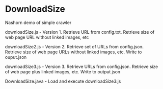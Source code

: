 # DownloadSize
Nashorn demo of simple crawler

downloadSize.js - Version 1. Retrieve URL from config.txt. Retrieve size of web page URL without linked images, etc

downloadSize2.js - Version 2. Retrieve set of URLs from config.json. Retrieve size of web page URLs without linked images, etc. Write to ouput.json

downloadSize3.js - Version 3. Retrieve URLs from config.json. Retrieve size of web page plus linked images, etc. Write to output.json

DownloadSize.java - Load and execute downloadSize3.js
